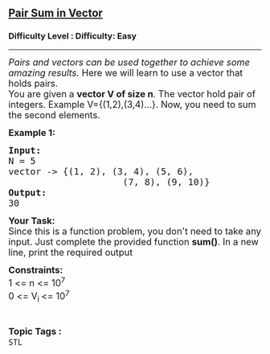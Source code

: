 <h2><a href="https://www.geeksforgeeks.org/problems/pair-sum-in-vector/1?itm_source=geeksforgeeks&itm_medium=article&itm_campaign=practice_card">Pair Sum in Vector</a></h2><h3>Difficulty Level : Difficulty: Easy</h3><hr><div class="problems_problem_content__Xm_eO"><p><span style="font-size:18px"><em>Pairs and vectors can be used together to achieve some amazing results.</em> Here we will learn to use a vector that holds pairs.</span><br>
<span style="font-size:18px">You are given a <strong>vector V of size n</strong>. The vector hold pair of integers. Example V={(1,2),(3,4)...}. Now, you need to sum the second elements.</span></p>

<div class="problemQuestion">
<p><span style="font-size:18px"><strong>Example 1: </strong></span></p>

<pre><span style="font-size:18px"><strong>Input:</strong>
N = 5
vector -&gt; {(1, 2), (3, 4), (5, 6), 
                     (7, 8), (9, 10)}
<strong>Output: </strong>
30</span>
</pre>

<p><span style="font-size:18px"><strong>Your Task:</strong><br>
Since this is a function problem, you don't need to take any input. Just complete the provided function <strong>sum()</strong>. In a new line, print the required output</span></p>

<p><span style="font-size:18px"><strong>Constraints:</strong><br>
1 &lt;= n &lt;= 10<sup>7</sup><br>
0 &lt;= V<sub>i </sub>&lt;= 10<sup>7</sup></span></p>
</div>
</div><br><p><span style=font-size:18px><strong>Topic Tags : </strong><br><code>STL</code>&nbsp;